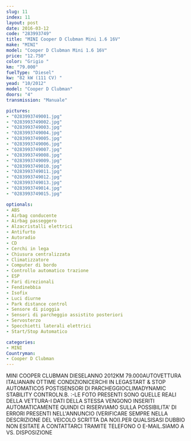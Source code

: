 ```yaml
---
slug: 11
index: 11
layout: post
date: 2016-03-12
code: "283993749"
title: "MINI Cooper D Clubman Mini 1.6 16V"
make: "MINI"
model: "Cooper D Clubman Mini 1.6 16V"
price: "12.750"
color: "Grigio "
km: "79.000"
fuelType: "Diesel"
kw: "82 kW (111 CV) "
yead: "10/2012"
model: "Cooper D Clubman"
doors: "4"
transmission: "Manuale"

pictures:
- "0283993749001.jpg"
- "0283993749002.jpg"
- "0283993749003.jpg"
- "0283993749004.jpg"
- "0283993749005.jpg"
- "0283993749006.jpg"
- "0283993749007.jpg"
- "0283993749008.jpg"
- "0283993749009.jpg"
- "0283993749010.jpg"
- "0283993749011.jpg"
- "0283993749012.jpg"
- "0283993749013.jpg"
- "0283993749014.jpg"
- "0283993749015.jpg"

optionals:
- ABS
- Airbag conducente
- Airbag passeggero
- Alzacristalli elettrici
- Antifurto
- Autoradio
- CD
- Cerchi in lega
- Chiusura centralizzata
- Climatizzatore
- Computer di bordo
- Controllo automatico trazione
- ESP
- Fari direzionali
- Fendinebbia
- Isofix
- Luci diurne
- Park distance control
- Sensore di pioggia
- Sensori di parcheggio assistito posteriori
- Servosterzo
- Specchietti laterali elettrici
- Start/Stop Automatico

categories:
- MINI
Countryman:
- Cooper D Clubman
---
```

MINI COOPER CLUBMAN DIESELANNO 2012KM 79.000AUTOVETTURA ITALIANAIN OTTIME CONDIZIONICERCHI IN LEGASTART & STOP AUTOMATICO5 POSTISENSORI DI PARCHEGGIOCLIMADYNAMIC STABILITY CONTROLN.B. :-LE FOTO PRESENTI SONO QUELLE REALI DELLA VETTURA-I DATI DELLA STESSA VENGONO INSERITI AUTOMATICAMENTE QUINDI CI RISERVIAMO SULLA POSSIBILITA' DI ERRORI PRESENTI NELL'ANNUNCIO (VERIFICARE SEMPRE NELLA DESCRIZIONE DEL VEICOLO SCRITTA DA NOI).PER QUALSISASI DUBBIO NON ESITATE A CONTATTARCI TRAMITE TELEFONO O E-MAIL.SIAMO A VS. DISPOSIZIONE